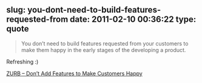 slug: you-dont-need-to-build-features-requested-from
date: 2011-02-10 00:36:22
type: quote
---

> You don’t need to build features requested from your customers to make them happy in the early stages of the developing a product.

Refreshing :)

 [ZURB – Don’t Add Features to Make Customers Happy](http://www.zurb.com/article/561/dont-add-features-to-make-customers-happy)
